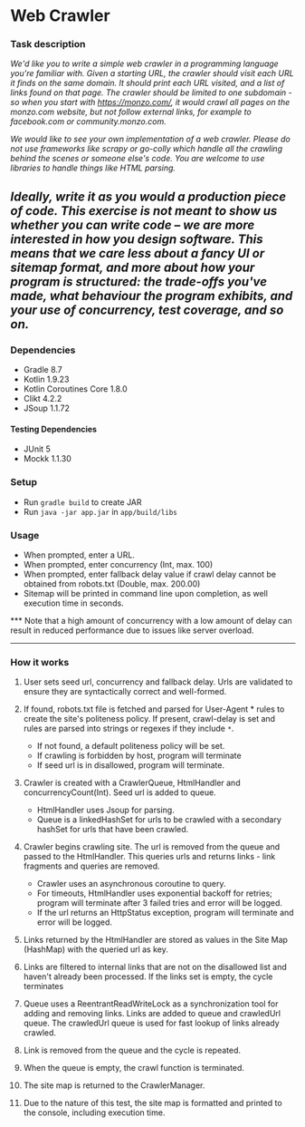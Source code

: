 
# Web Crawler

### Task description ###

<i>We'd like you to write a simple web crawler in a programming language you're familiar with. Given a starting URL, the crawler should visit each URL it finds on the same domain. It should print each URL visited, and a list of links found on that page. The crawler should be limited to one subdomain - so when you start with https://monzo.com/, it would crawl all pages on the monzo.com website, but not follow external links, for example to facebook.com or community.monzo.com.

We would like to see your own implementation of a web crawler. Please do not use frameworks like scrapy or go-colly which handle all the crawling behind the scenes or someone else's code. You are welcome to use libraries to handle things like HTML parsing.

Ideally, write it as you would a production piece of code. This exercise is not meant to show us whether you can write code – we are more interested in how you design software. This means that we care less about a fancy UI or sitemap format, and more about how your program is structured: the trade-offs you've made, what behaviour the program exhibits, and your use of concurrency, test coverage, and so on.
</i>
---
### Dependencies ###
 - Gradle 8.7
 - Kotlin 1.9.23
 - Kotlin Coroutines Core 1.8.0
 - Clikt 4.2.2
 - JSoup 1.1.72

#### Testing Dependencies ####
 - JUnit 5
 - Mockk 1.1.30

### Setup ###

 - Run `gradle build` to create JAR
 - Run `java -jar app.jar` in `app/build/libs`


### Usage ###

- When prompted, enter a URL.
- When prompted, enter concurrency (Int, max. 100)
- When prompted, enter fallback delay value if crawl delay cannot be obtained from robots.txt (Double, max. 200.00)
- Sitemap will be printed in command line upon completion, as well execution time in seconds. 

*** Note that a high amount of concurrency with a low amount of delay can result in reduced performance due to issues like server overload. 

---

### How it works ###

1. User sets seed url, concurrency and fallback delay. Urls are validated to ensure they are syntactically correct and well-formed. 


2. If found, robots.txt file is fetched and parsed for User-Agent * rules to create the site's politeness policy. If present, crawl-delay is set and rules are parsed into strings or regexes if they include `*`.
   - If not found, a default politeness policy will be set.
   - If crawling is forbidden by host, program will terminate
   - If seed url is in disallowed, program will terminate.


3. Crawler is created with a CrawlerQueue, HtmlHandler and concurrencyCount(Int). Seed url is added to queue.
      - HtmlHandler uses Jsoup for parsing.
      - Queue is a linkedHashSet for urls to be crawled with a secondary hashSet for urls that have been crawled.


4. Crawler begins crawling site. The url is removed from the queue and passed to the HtmlHandler. This queries urls and returns links - link fragments and queries are removed. 
   - Crawler uses an asynchronous coroutine to query.
   - For timeouts, HtmlHandler uses exponential backoff for retries; program will terminate after 3 failed tries and error will be logged. 
   - If the url returns an HttpStatus exception, program will terminate and error will be logged. 
   

5. Links returned by the HtmlHandler are stored as values in the Site Map (HashMap) with the queried url as key. 


6. Links are filtered to internal links that are not on the disallowed list and haven't already been processed. If the links set is empty, the cycle terminates


7. Queue uses a ReentrantReadWriteLock as a synchronization tool for adding and removing links. Links are added to queue and crawledUrl queue. The crawledUrl queue is used for fast lookup of links already crawled.


8. Link is removed from the queue and the cycle is repeated.


9. When the queue is empty, the crawl function is terminated.


10. The site map is returned to the CrawlerManager.


11. Due to the nature of this test, the site map is formatted and printed to the console, including execution time. 